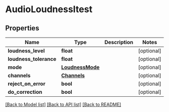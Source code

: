 # AudioLoudnessItest

## Properties
Name | Type | Description | Notes
------------ | ------------- | ------------- | -------------
**loudness_level** | **float** |  | [optional] 
**loudness_tolerance** | **float** |  | [optional] 
**mode** | [**LoudnessMode**](LoudnessMode.md) |  | [optional] 
**channels** | [**Channels**](Channels.md) |  | [optional] 
**reject_on_error** | **bool** |  | [optional] 
**do_correction** | **bool** |  | [optional] 

[[Back to Model list]](../README.md#documentation-for-models) [[Back to API list]](../README.md#documentation-for-api-endpoints) [[Back to README]](../README.md)


